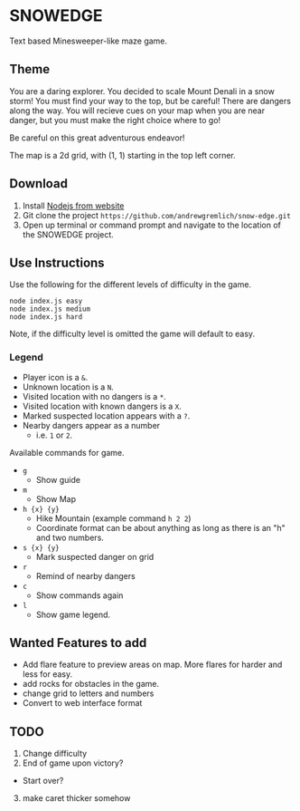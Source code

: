 # SNOWEDGE
Text based Minesweeper-like maze game.

## Theme
You are a daring explorer.  You decided to scale Mount Denali in a snow storm!  You must find your way to the top, but be careful!  There are dangers along the way.  You will recieve cues on your map when you are near danger, but you must make the right choice where to go!

Be careful on this great adventurous endeavor!

The map is a 2d grid, with (1, 1) starting in the top left corner.

## Download

1. Install [Nodejs from website](https://nodejs.org/en/ "Nodejs Website")
2. Git clone the project `https://github.com/andrewgremlich/snow-edge.git`
3. Open up terminal or command prompt and navigate to the location of the SNOWEDGE project.

## Use Instructions
Use the following for the different levels of difficulty in the game.
```
node index.js easy
node index.js medium
node index.js hard
```

Note, if the difficulty level is omitted the game will default to easy.

### Legend

* Player icon is a `&`.
* Unknown location is a `N`.
* Visited location with no dangers is a `*`.
* Visited location with known dangers is a `X`.
* Marked suspected location appears with a `?`.
* Nearby dangers appear as a number
    * i.e. `1` or `2`.

Available commands for game.
- `g`
  - Show guide
- `m`
  - Show Map
- `h {x} {y}`
  - Hike Mountain (example command `h 2 2`)
  - Coordinate format can be about anything as long as there is an "h" and two numbers.
- `s {x} {y}`
  - Mark suspected danger on grid
- `r`
  - Remind of nearby dangers
- `c`
  - Show commands again
- `l`
  - Show game legend.

## Wanted Features to add
- Add flare feature to preview areas on map.  More flares for harder and less for easy.
- add rocks for obstacles in the game.
- change grid to letters and numbers
- Convert to web interface format

## TODO
1. Change difficulty
2. End of game upon victory?
 * Start over?
3. make caret thicker somehow
